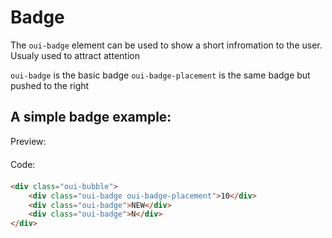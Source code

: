# Badge

The `oui-badge` element can be used to show a short infromation to the user.
Usualy used to attract attention

`oui-badge` is the basic badge
`oui-badge-placement` is the same badge but pushed to the right

## A simple badge example:

<div  class="previewCode">
    <div class="preview-item">
        <span style="margin-bottom: 20px;display:block;">Preview:</span>
        <div id="phone-container">
            <div id="phone-shadows"></div>
            <div id="phone-sidebutton"></div>
            <div id="phone-ltbutton"></div>
            <div id="phone-lbbutton"></div>
            <div id="phone-camera">
                <div id="phone-lens"></div>
            </div>
            <object id="phone-screen" title="Phone containing an example of the current component" data="examples/badges.html" type="text/html" style="">
            </object>
        </div>
    </div>
    <div class="code-item">
        <span style="margin-bottom: 20px;display:block;">Code:</span>

```html
<div class="oui-bubble">
    <div class="oui-badge oui-badge-placement">10</div>
    <div class="oui-badge">NEW</div>
    <div class="oui-badge">N</div>
</div>
```
</div>

</div>